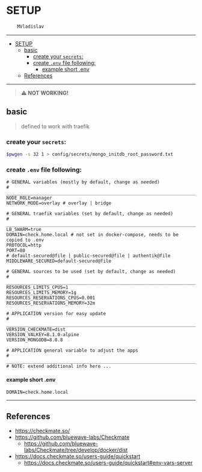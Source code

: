 # SETUP

```sh
    MVladislav
```

---

- [SETUP](#setup)
  - [basic](#basic)
    - [create your `secrets`:](#create-your-secrets)
    - [create `.env` file following:](#create-env-file-following)
      - [example short .env](#example-short-env)
  - [References](#references)

---

> **⚠️ NOT WORKING!**

## basic

> defined to work with traefik

### create your `secrets`:

```sh
$pwgen -s 32 1 > config/secrets/mongo_initdb_root_password.txt
```

### create `.env` file following:

```env
# GENERAL variables (mostly by default, change as needed)
# ______________________________________________________________________________
NODE_ROLE=manager
NETWORK_MODE=overlay # overlay | bridge

# GENERAL traefik variables (set by default, change as needed)
# ______________________________________________________________________________
LB_SWARM=true
DOMAIN=check.home.local # not set in docker-compose, needs to be copied to .env
PROTOCOL=http
PORT=80
# default-secured@file | public-secured@file | authentik@file
MIDDLEWARE_SECURED=default-secured@file

# GENERAL sources to be used (set by default, change as needed)
# ______________________________________________________________________________
RESOURCES_LIMITS_CPUS=1
RESOURCES_LIMITS_MEMORY=1g
RESOURCES_RESERVATIONS_CPUS=0.001
RESOURCES_RESERVATIONS_MEMORY=32m

# APPLICATION version for easy update
# ______________________________________________________________________________
VERSION_CHECKMATE=dist
VERSION_VALKEY=8.1.0-alpine
VERSION_MONGODB=8.0.8

# APPLICATION general variable to adjust the apps
# ______________________________________________________________________________
# NOTE: extend additional info here ...
```

#### example short .env

```env
DOMAIN=check.home.local
```

---

## References

- <https://checkmate.so/>
- <https://github.com/bluewave-labs/Checkmate>
  - <https://github.com/bluewave-labs/Checkmate/tree/develop/docker/dist>
- <https://docs.checkmate.so/users-guide/quickstart>
  - <https://docs.checkmate.so/users-guide/quickstart#env-vars-server>

